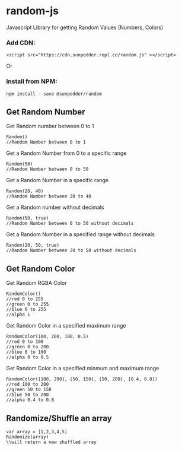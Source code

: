 # random-js
Javascript Library for getting Random Values (Numbers, Colors)

### Add CDN:
```
<script src="https://cdn.sunpodder.repl.co/random.js" ></script>
```
Or
### Install from NPM:
```
npm install --save @sunpodder/random
```

## Get Random Number
Get Random number between 0 to 1<br>
```
Random() 
//Random Number between 0 to 1
```

Get a Random Number from 0 to a specific range<br>
```
Random(50) 
//Random Number between 0 to 50
```

Get a Random Number in a specific range<br>
```
Random(20, 40) 
//Random Number between 20 to 40
```

Get a Random number without decimals<br>
```
Random(50, true)
//Random Number between 0 to 50 without decimals
```

Get a Random Number in a specified range without decimals
```
Random(20, 50, true)
//Random Number between 20 to 50 without decimals
```

## Get Random Color
Get Random RGBA Color<br>
```
RandomColor()
//red 0 to 255
//green 0 to 255
//blue 0 to 255
//alpha 1
```

Get Random Color in a specified maximum range<br>
```
RandomColor(100, 200, 100, 0.5)
//red 0 to 100
//green 0 to 200
//blue 0 to 100
//alpha 0 to 0.5
```

Get Random Color in a specified minmum and maximum range<br>
```
RandomColor([100, 200], [50, 150], [50, 200], [0.4, 0.8])
//red 100 to 200
//green 50 to 150
//blue 50 to 200
//alpha 0.4 to 0.8
```

## Randomize/Shuffle an array
```
var array = [1,2,3,4,5]
Randomize(array)
\\will return a new shuffled array
```
